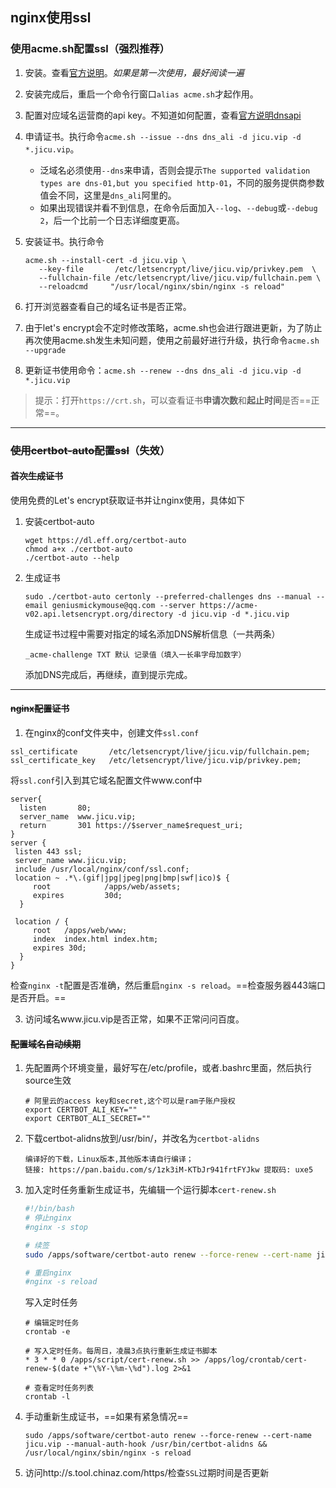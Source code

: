 ## nginx使用ssl

### 使用acme.sh配置ssl（强烈推荐）

1. 安装。查看[官方说明](https://github.com/acmesh-official/acme.sh/wiki/说明)。*如果是第一次使用，最好阅读一遍*
2. 安装完成后，重启一个命令行窗口`alias acme.sh`才起作用。
3. 配置对应域名运营商的api key。不知道如何配置，查看[官方说明dnsapi](https://github.com/acmesh-official/acme.sh/wiki/dnsapi)
4. 申请证书。执行命令`acme.sh --issue --dns dns_ali -d jicu.vip -d *.jicu.vip`。

   - 泛域名必须使用`--dns`来申请，否则会提示`The supported validation types are dns-01,but you specified http-01`，不同的服务提供商参数值会不同，这里是`dns_ali`阿里的。
   - 如果出现错误并看不到信息，在命令后面加入`--log`、`--debug`或`--debug 2`，后一个比前一个日志详细度更高。
5. 安装证书。执行命令
   ```shell
   acme.sh --install-cert -d jicu.vip \
      --key-file       /etc/letsencrypt/live/jicu.vip/privkey.pem  \
      --fullchain-file /etc/letsencrypt/live/jicu.vip/fullchain.pem \
      --reloadcmd     "/usr/local/nginx/sbin/nginx -s reload"
   ```
6. 打开浏览器查看自己的域名证书是否正常。
7. 由于let's encrypt会不定时修改策略，acme.sh也会进行跟进更新，为了防止再次使用acme.sh发生未知问题，使用之前最好进行升级，执行命令`acme.sh --upgrade`
8. 更新证书使用命令：`acme.sh --renew --dns dns_ali -d jicu.vip -d *.jicu.vip`

> 提示：打开`https://crt.sh`，可以查看证书**申请次数**和**起止时间**是否==正常==。
---

### ~~使用certbot-auto配置ssl~~（失效）

#### ~~首次生成证书~~

使用免费的Let's encrypt获取证书并让nginx使用，具体如下

1. 安装certbot-auto

   ```shell
   wget https://dl.eff.org/certbot-auto
   chmod a+x ./certbot-auto
   ./certbot-auto --help
   ```

2. 生成证书

   ```shell
   sudo ./certbot-auto certonly --preferred-challenges dns --manual --email geniusmickymouse@qq.com --server https://acme-v02.api.letsencrypt.org/directory -d jicu.vip -d *.jicu.vip
   ```

   生成证书过程中需要对指定的域名添加DNS解析信息（一共两条）

   ```
   _acme-challenge TXT 默认 记录值（填入一长串字母加数字）
   ```

   添加DNS完成后，再继续，直到提示完成。
---

#### ~~nginx配置证书~~

   1. 在nginx的conf文件夹中，创建文件`ssl.conf`

   ```nginx
   ssl_certificate       /etc/letsencrypt/live/jicu.vip/fullchain.pem;
   ssl_certificate_key   /etc/letsencrypt/live/jicu.vip/privkey.pem;
   ```

   将`ssl.conf`引入到其它域名配置文件www.conf中

   ```nginx
   server{
     listen       80;
     server_name  www.jicu.vip;
     return       301 https://$server_name$request_uri;
   }
   server {
   	listen 443 ssl;
   	server_name www.jicu.vip;
   	include /usr/local/nginx/conf/ssl.conf;
   	location ~ .*\.(gif|jpg|jpeg|png|bmp|swf|ico)$ {
   		root            /apps/web/assets;
   		expires         30d;
     }
   
   	location / {
   		root   /apps/web/www;
   		index  index.html index.htm;
   		expires 30d;
     }
   }
   ```

   检查`nginx -t`配置是否准确，然后重启`nginx -s reload`。==检查服务器443端口是否开启。==

3. 访问域名www.jicu.vip是否正常，如果不正常问问百度。

#### ~~配置域名自动续期~~

1. 先配置两个环境变量，最好写在/etc/profile，或者.bashrc里面，然后执行source生效

   ```shell
   # 阿里云的access key和secret,这个可以是ram子账户授权
   export CERTBOT_ALI_KEY=""
   export CERTBOT_ALI_SECRET=""
   ```

2. 下载certbot-alidns放到/usr/bin/，并改名为`certbot-alidns`

   ```
   编译好的下载，Linux版本,其他版本请自行编译；
   链接: https://pan.baidu.com/s/1zk3iM-KTbJr941frtFYJkw 提取码: uxe5
   ```

3. 加入定时任务重新生成证书，先编辑一个运行脚本`cert-renew.sh`

   ```bash
   #!/bin/bash
   # 停止nginx
   #nginx -s stop

   # 续签
   sudo /apps/software/certbot-auto renew --force-renew --cert-name jicu.vip --manual-auth-hook /usr/bin/certbot-alidns && /usr/local/nginx/sbin/nginx -s reload

   # 重启nginx
   #nginx -s reload
   ```

   写入定时任务

   ```shell
   # 编辑定时任务
   crontab -e

   # 写入定时任务。每周日，凌晨3点执行重新生成证书脚本
   * 3 * * 0 /apps/script/cert-renew.sh >> /apps/log/crontab/cert-renew-$(date +"\%Y-\%m-\%d").log 2>&1

   # 查看定时任务列表
   crontab -l
   ```

4. 手动重新生成证书，==如果有紧急情况==

   ```shell
   sudo /apps/software/certbot-auto renew --force-renew --cert-name jicu.vip --manual-auth-hook /usr/bin/certbot-alidns && /usr/local/nginx/sbin/nginx -s reload
   ```

5. 访问http://s.tool.chinaz.com/https/检查`SSL`过期时间是否更新
